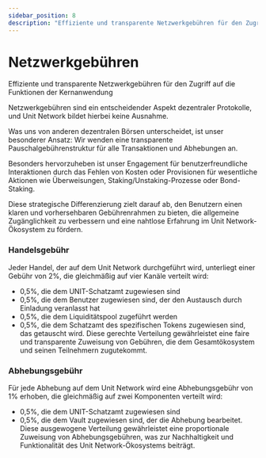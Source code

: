 ```yaml
---
sidebar_position: 8
description: "Effiziente und transparente Netzwerkgebühren für den Zugriff auf die Funktionen der Kernanwendung"
---
```


# Netzwerkgebühren

Effiziente und transparente Netzwerkgebühren für den Zugriff auf die Funktionen der Kernanwendung

Netzwerkgebühren sind ein entscheidender Aspekt dezentraler Protokolle, und Unit Network bildet hierbei keine Ausnahme.

Was uns von anderen dezentralen Börsen unterscheidet, ist unser besonderer Ansatz: Wir wenden eine transparente Pauschalgebührenstruktur für alle Transaktionen und Abhebungen an.

Besonders hervorzuheben ist unser Engagement für benutzerfreundliche Interaktionen durch das Fehlen von Kosten oder Provisionen für wesentliche Aktionen wie Überweisungen, Staking/Unstaking-Prozesse oder Bond-Staking.

Diese strategische Differenzierung zielt darauf ab, den Benutzern einen klaren und vorhersehbaren Gebührenrahmen zu bieten, die allgemeine Zugänglichkeit zu verbessern und eine nahtlose Erfahrung im Unit Network-Ökosystem zu fördern.

### Handelsgebühr

Jeder Handel, der auf dem Unit Network durchgeführt wird, unterliegt einer Gebühr von 2%, die gleichmäßig auf vier Kanäle verteilt wird:

- 0,5%, die dem UNIT-Schatzamt zugewiesen sind
- 0,5%, die dem Benutzer zugewiesen sind, der den Austausch durch Einladung veranlasst hat
- 0,5%, die dem Liquiditätspool zugeführt werden
- 0,5%, die dem Schatzamt des spezifischen Tokens zugewiesen sind, das getauscht wird. Diese gerechte Verteilung gewährleistet eine faire und transparente Zuweisung von Gebühren, die dem Gesamtökosystem und seinen Teilnehmern zugutekommt.

### Abhebungsgebühr

Für jede Abhebung auf dem Unit Network wird eine Abhebungsgebühr von 1% erhoben, die gleichmäßig auf zwei Komponenten verteilt wird:

- 0,5%, die dem UNIT-Schatzamt zugewiesen sind
- 0,5%, die dem Vault zugewiesen sind, der die Abhebung bearbeitet. Diese ausgewogene Verteilung gewährleistet eine proportionale Zuweisung von Abhebungsgebühren, was zur Nachhaltigkeit und Funktionalität des Unit Network-Ökosystems beiträgt.
